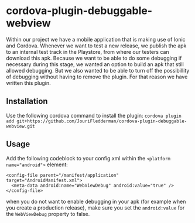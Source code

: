 # cordova-plugin-debuggable-webview
Within our project we have a mobile application that is making use of Ionic and Cordova. Whenever we want to test a new release, we publish the apk to an internal test track in the Playstore, from where our testers can download this apk. Because we want to be able to do some debugging if necessary during this stage, we wanted an option to build an apk that still allowed debugging. But we also wanted to be able to turn off the possibillity of debugging without having to remove the plugin. For that reason we have written this plugin.

## Installation
Use the following cordova command to install the plugin: `cordova plugin add git+https://github.com/JouriFledderman/cordova-plugin-debuggable-webview.git`

## Usage
Add the following codeblock to your config.xml within the `<platform name="android">` element:

```
<config-file parent="/manifest/application" target="AndroidManifest.xml">
  <meta-data android:name="WebViewDebug" android:value="true" />
</config-file>
```

when you do not want to enable debugging in your apk (for example when you create a production release), make sure you set the `android:value` for the `WebViewDebug` property to false.
